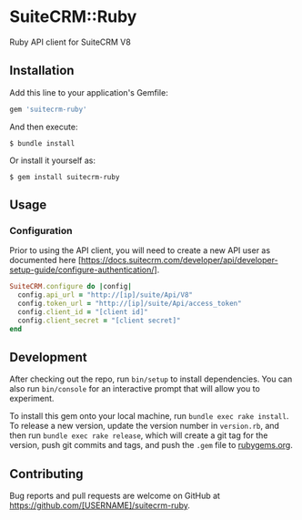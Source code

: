 # SuiteCRM::Ruby

Ruby API client for SuiteCRM V8

## Installation

Add this line to your application's Gemfile:

```ruby
gem 'suitecrm-ruby'
```

And then execute:

    $ bundle install

Or install it yourself as:

    $ gem install suitecrm-ruby

## Usage

### Configuration

Prior to using the API client, you will need to create a new API user as documented here [https://docs.suitecrm.com/developer/api/developer-setup-guide/configure-authentication/].

```ruby
SuiteCRM.configure do |config|
  config.api_url = "http://[ip]/suite/Api/V8"
  config.token_url = "http://[ip]/suite/Api/access_token"
  config.client_id = "[client id]"
  config.client_secret = "[client secret]"
end
```



## Development

After checking out the repo, run `bin/setup` to install dependencies. You can also run `bin/console` for an interactive prompt that will allow you to experiment.

To install this gem onto your local machine, run `bundle exec rake install`. To release a new version, update the version number in `version.rb`, and then run `bundle exec rake release`, which will create a git tag for the version, push git commits and tags, and push the `.gem` file to [rubygems.org](https://rubygems.org).

## Contributing

Bug reports and pull requests are welcome on GitHub at https://github.com/[USERNAME]/suitecrm-ruby.

